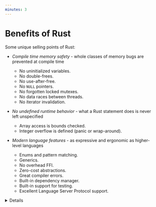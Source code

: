 ```yaml
---
minutes: 3
---
```


# Benefits of Rust

Some unique selling points of Rust:

- _Compile time memory safety_ - whole classes of memory bugs are prevented at
  compile time
  - No uninitialized variables.
  - No double-frees.
  - No use-after-free.
  - No `NULL` pointers.
  - No forgotten locked mutexes.
  - No data races between threads.
  - No iterator invalidation.

- _No undefined runtime behavior_ - what a Rust statement does is never left
  unspecified
  - Array access is bounds checked.
  - Integer overflow is defined (panic or wrap-around).

- _Modern language features_ - as expressive and ergonomic as higher-level
  languages
  - Enums and pattern matching.
  - Generics.
  - No overhead FFI.
  - Zero-cost abstractions.
  - Great compiler errors.
  - Built-in dependency manager.
  - Built-in support for testing.
  - Excellent Language Server Protocol support.

<details>

Do not spend much time here. All of these points will be covered in more depth
later.

Make sure to ask the class which languages they have experience with. Depending
on the answer you can highlight different features of Rust:

- Experience with C or C++: Rust eliminates a whole class of _runtime errors_
  via the borrow checker. You get performance like in C and C++, but you don't
  have the memory unsafety issues. In addition, you get a modern language with
  constructs like pattern matching and built-in dependency management.

- Experience with Java, Go, Python, JavaScript...: You get the same memory
  safety as in those languages, plus a similar high-level language feeling. In
  addition you get fast and predictable performance like C and C++ (no garbage
  collector) as well as access to low-level hardware (should you need it)

</details>
